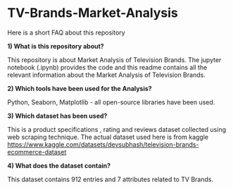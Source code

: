 # TV-Brands-Market-Analysis
Here is a short FAQ about this repository

**1) What is this repository about?**

This repository is about Market Analysis of Television Brands. The jupyter notebook (.ipynb) provides the code and this readme contains all the relevant information about the Market Analysis of Television Brands.

**2) Which tools have been used for the Analysis?**

Python, Seaborn, Matplotlib - all open-source libraries have been used.

**3) Which dataset has been used?**

This is a product specifications , rating and reviews dataset collected using web scraping technique. The actual dataset used here is from kaggle https://www.kaggle.com/datasets/devsubhash/television-brands-ecommerce-dataset

**4) What does the dataset contain?**

This dataset contains 912 entries and 7 attributes related to TV Brands.
